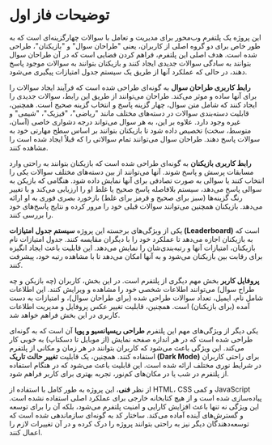 # توضیحات فاز اول

این پروژه یک پلتفرم وب‌محور برای مدیریت و تعامل با سوالات چهارگزینه‌ای است که به طور خاص برای دو گروه اصلی از کاربران، یعنی "طراحان سوال" و "بازیکنان"، طراحی شده است. هدف اصلی این پلتفرم، فراهم کردن فضایی است که در آن طراحان سوال بتوانند به سادگی سوالات جدیدی ایجاد کنند و بازیکنان بتوانند به سوالات موجود پاسخ دهند، در حالی که عملکرد آنها از طریق یک سیستم جدول امتیازات پیگیری می‌شود.

**رابط کاربری طراحان سوال** به گونه‌ای طراحی شده است که فرآیند ایجاد سوالات را برای آنها ساده و موثر می‌کند. طراحان می‌توانند از طریق این رابط، سوالات جدیدی را ایجاد کنند که شامل متن سوال، چهار گزینه پاسخ و انتخاب گزینه صحیح است. همچنین، قابلیت دسته‌بندی سوالات در دسته‌های مختلف مانند "ریاضی"، "فیزیک"، "شیمی" و غیره وجود دارد. علاوه بر این، به هر سوال می‌تواند درجه دشواری خاصی (آسان، متوسط، سخت) تخصیص داده شود تا بازیکنان بتوانند بر اساس سطح مهارتی خود به سوالات پاسخ دهند. طراحان سوال می‌توانند تمام سوالاتی را که قبلاً ایجاد شده است را مشاهده کنند.

**رابط کاربری بازیکنان** به گونه‌ای طراحی شده است که بازیکنان بتوانند به راحتی وارد مسابقات پرسش و پاسخ شوند. آنها می‌توانند از بین دسته‌های مختلف سوالات یکی را انتخاب کنند یا سوالی به صورت تصادفی برای آنها نمایش داده شود. هنگامی که بازیکن به سوالی پاسخ می‌دهد، سیستم بلافاصله پاسخ صحیح یا غلط او را ارزیابی می‌کند و با تغییر رنگ گزینه‌ها (سبز برای صحیح و قرمز برای غلط) بازخورد بصری فوری به او ارائه می‌دهد. بازیکنان همچنین می‌توانند سوالات قبلی خود را مرور کرده و نتایج پاسخ‌های خود را بررسی کنند.

یکی از ویژگی‌های برجسته این پروژه **سیستم جدول امتیازات (Leaderboard)** است که به بازیکنان اجازه می‌دهد تا عملکرد خود را با دیگران مقایسه کنند. جدول امتیازات نام بازیکنان، امتیازات آنها و رتبه‌بندی‌شان را نمایش می‌دهد. این قابلیت باعث ایجاد انگیزه برای رقابت بین بازیکنان می‌شود و به آنها امکان می‌دهد تا با مشاهده رتبه خود، پیشرفت کنند.

**پروفایل کاربر** بخش مهم دیگری از پلتفرم است. در این بخش، کاربران (چه بازیکن و چه طراح سوال) می‌توانند اطلاعات شخصی خود را مشاهده و ویرایش کنند. این اطلاعات شامل نام، ایمیل، تعداد سوالات طراحی شده (برای طراحان سوال)، و امتیازات به دست آمده (برای بازیکنان) است. همچنین، قابلیت تغییر عکس پروفایل و مدیریت اطلاعات کاربری در این بخش فراهم خواهد شد.

یکی دیگر از ویژگی‌های مهم این پلتفرم **طراحی ریسپانسیو و پویا** آن است که به گونه‌ای طراحی شده است که در هر اندازه صفحه نمایش (از موبایل تا دسکتاپ) به خوبی کار می‌کند. این ویژگی باعث می‌شود که کاربران بتوانند در هر زمان و مکانی از پلتفرم استفاده کنند. همچنین، یک قابلیت **تغییر حالت تاریک (Dark Mode)** برای راحتی کاربران در شرایط نوری مختلف ارائه شده است. این قابلیت باعث می‌شود که در هنگام استفاده از پلتفرم در شب یا در مکان‌های کم‌نور، تجربه بهتری برای کاربر فراهم شود.

از نظر **فنی**، این پروژه به طور کامل با استفاده از HTML، CSS و کمی JavaScript پیاده‌سازی شده است و از هیچ کتابخانه خارجی برای عملکرد اصلی استفاده نشده است. این ویژگی نه تنها باعث افزایش کارایی و امنیت پلتفرم می‌شود، بلکه آن را برای توسعه و گسترش‌های آینده آماده می‌کند. ساختار کد به گونه‌ای سازماندهی شده است که توسعه‌دهندگان دیگر نیز به راحتی بتوانند پروژه را درک کرده و در آن تغییرات لازم را اعمال کنند.
